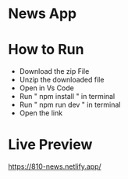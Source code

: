 # News App


  # How to Run
  - Download the zip File
  - Unzip the downloaded file
  -  Open in Vs Code
  -  Run " npm install " in terminal
  -  Run " npm run dev " in terminal
  -  Open the link

 # Live Preview
 https://810-news.netlify.app/
